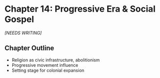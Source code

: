 # Chapter 14: Progressive Era & Social Gospel

*[NEEDS WRITING]*

## Chapter Outline
- Religion as civic infrastructure, abolitionism
- Progressive movement influence
- Setting stage for colonial expansion